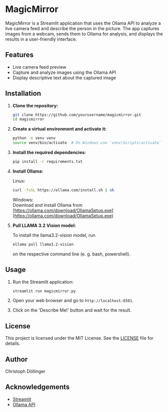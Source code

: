 # MagicMirror

MagicMirror is a Streamlit application that uses the Ollama API to analyze a live camera feed and describe the person in the picture. The app captures images from a webcam, sends them to Ollama for analysis, and displays the results in a user-friendly interface.

## Features

- Live camera feed preview
- Capture and analyze images using the Ollama API
- Display descriptive text about the captured image

## Installation

1. **Clone the repository:**

    ```sh
    git clone https://github.com/yourusername/magicmirror.git
    cd magicmirror
    ```

2. **Create a virtual environment and activate it:**

    ```sh
    python -m venv venv
    source venv/bin/activate  # On Windows use `venv\Scripts\activate`
    ```

3. **Install the required dependencies:**

    ```sh
    pip install -r requirements.txt
    ```

4. **Install Ollama:**
    
    Linux:
    ```sh
    curl -fsSL https://ollama.com/install.sh | sh
    ```

    Windows:<br>
    Download and install Ollama from [https://ollama.com/download/OllamaSetup.exe](https://ollama.com/download/OllamaSetup.exe)
    <br>

5. **Pull LLAMA 3.2 Vision model:**  

    To install the llama3.2-vision model, run
    ```sh
    ollama pull llama3.2-vision
    ```
    on the respective command line (e. g. bash, powershell).

## Usage

1. Run the Streamlit application:

    ```sh
    streamlit run magicmirror.py
    ```

2. Open your web browser and go to `http://localhost:8501`.

3. Click on the 'Describe Me!' button and wait for the result.

## License

This project is licensed under the MIT License. See the [LICENSE](LICENSE) file for details.

## Author

Christoph Döllinger

## Acknowledgements

- [Streamlit](https://streamlit.io/)
- [Ollama API](https://ollama.com/)
